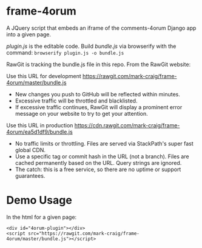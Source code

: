 # frame-4orum
A JQuery script that embeds an iframe of the comments-4orum Django app into a given page.

*plugin.js* is the editable code. Build *bundle.js* via browserify with the command:
``
browserify plugin.js -o bundle.js
``

RawGit is tracking the bundle.js file in this repo. From the RawGit website:

Use this URL for development
https://rawgit.com/mark-craig/frame-4orum/master/bundle.js
* New changes you push to GitHub will be reflected within minutes.
* Excessive traffic will be throttled and blacklisted.
* If excessive traffic continues, RawGit will display a prominent error message on your website to try to get your attention.

Use this URL in production
https://cdn.rawgit.com/mark-craig/frame-4orum/ea5d1df9/bundle.js
* No traffic limits or throttling. Files are served via StackPath's super fast global CDN.
* Use a specific tag or commit hash in the URL (not a branch). Files are cached permanently based on the URL. Query strings are ignored.
* The catch: this is a free service, so there are no uptime or support guarantees.

# Demo Usage
In the html for a given page:
```
<div id="4orum-plugin"></div>
<script src="https://rawgit.com/mark-craig/frame-4orum/master/bundle.js"></script>
```
